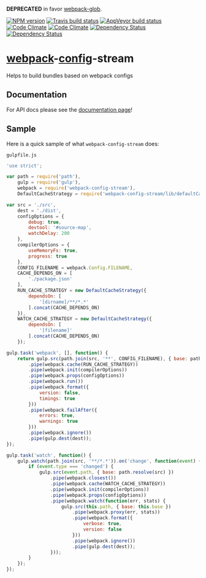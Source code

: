 **DEPRECATED** in favor [webpack-glob](https://github.com/mdreizin/webpack-glob).

[![NPM version](http://img.shields.io/npm/v/webpack-config-stream.svg?style=flat)](https://www.npmjs.org/package/webpack-config-stream) [![Travis build status](http://img.shields.io/travis/mdreizin/webpack-config-stream/master.svg?style=flat)](https://travis-ci.org/mdreizin/webpack-config-stream) [![AppVeyor build status](https://ci.appveyor.com/api/projects/status/github/mdreizin/webpack-config-stream?svg=true&branch=master)](https://ci.appveyor.com/project/mdreizin/webpack-config-stream) [![Code Climate](https://codeclimate.com/github/mdreizin/webpack-config-stream/badges/gpa.svg)](https://codeclimate.com/github/mdreizin/webpack-config-stream) [![Code Climate](https://codeclimate.com/github/mdreizin/webpack-config-stream/badges/coverage.svg)](https://codeclimate.com/github/mdreizin/webpack-config-stream) [![Dependency Status](https://david-dm.org/mdreizin/webpack-config-stream.svg?style=flat)](https://david-dm.org/mdreizin/webpack-config-stream) [![Dependency Status](https://david-dm.org/mdreizin/webpack-config-stream/dev-status.svg?style=flat)](https://david-dm.org/mdreizin/webpack-config-stream#info=devDependencies)

[webpack](https://github.com/webpack/webpack)-[config](https://github.com/mdreizin/webpack-config)-stream
=========================================================================================================

Helps to build bundles based on webpack configs

<h2 id="documentation">Documentation</h2>

For API docs please see the [documentation page](https://github.com/mdreizin/webpack-config-stream/blob/master/docs/API.md)!

<h2 id="sample">Sample</h2>

Here is a quick sample of what `webpack-config-stream` does:

`gulpfile.js`

``` javascript
'use strict';

var path = require('path'),
    gulp = require('gulp'),
    webpack = require('webpack-config-stream'),
    DefaultCacheStrategy = require('webpack-config-stream/lib/defaultCacheStrategy');

var src = './src',
    dest = './dist',
    configOptions = {
        debug: true,
        devtool: '#source-map',
        watchDelay: 200
    },
    compilerOptions = {
        useMemoryFs: true,
        progress: true
    },
    CONFIG_FILENAME = webpack.Config.FILENAME,
    CACHE_DEPENDS_ON = [
        './package.json'
    ],
    RUN_CACHE_STRATEGY = new DefaultCacheStrategy({
        dependsOn: [
            '[dirname]/**/*.*'
        ].concat(CACHE_DEPENDS_ON)
    }),
    WATCH_CACHE_STRATEGY = new DefaultCacheStrategy({
        dependsOn: [
            '[filename]'
        ].concat(CACHE_DEPENDS_ON)
    });

gulp.task('webpack', [], function() {
    return gulp.src(path.join(src, '**', CONFIG_FILENAME), { base: path.resolve(src) })
        .pipe(webpack.cache(RUN_CACHE_STRATEGY))
        .pipe(webpack.init(compilerOptions))
        .pipe(webpack.props(configOptions))
        .pipe(webpack.run())
        .pipe(webpack.format({
            version: false,
            timings: true
        }))
        .pipe(webpack.failAfter({
            errors: true,
            warnings: true
        }))
        .pipe(webpack.ignore())
        .pipe(gulp.dest(dest));
});

gulp.task('watch', function() {
    gulp.watch(path.join(src, '**/*.*')).on('change', function(event) {
        if (event.type === 'changed') {
            gulp.src(event.path, { base: path.resolve(src) })
                .pipe(webpack.closest())
                .pipe(webpack.cache(WATCH_CACHE_STRATEGY))
                .pipe(webpack.init(compilerOptions))
                .pipe(webpack.props(configOptions))
                .pipe(webpack.watch(function(err, stats) {
                    gulp.src(this.path, { base: this.base })
                        .pipe(webpack.proxy(err, stats))
                        .pipe(webpack.format({
                            verbose: true,
                            version: false
                        }))
                        .pipe(webpack.ignore())
                        .pipe(gulp.dest(dest));
                }));
        }
    });
});

```

